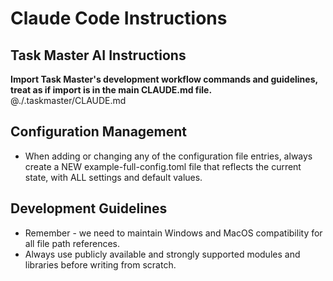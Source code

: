 # Claude Code Instructions

## Task Master AI Instructions
**Import Task Master's development workflow commands and guidelines, treat as if import is in the main CLAUDE.md file.**
@./.taskmaster/CLAUDE.md

## Configuration Management
- When adding or changing any of the configuration file entries, always create a NEW example-full-config.toml file that reflects the current state, with ALL settings and default values.

## Development Guidelines
- Remember - we need to maintain Windows and MacOS compatibility for all file path references.
- Always use publicly available and strongly supported modules and libraries before writing from scratch.
